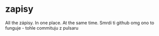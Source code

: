 # zapisy
All the zápisy. In one place. At the same time.
Smrdi ti github
omg ono to funguje - tohle commituju z pulsaru
